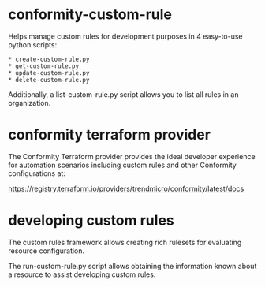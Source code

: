 # conformity-custom-rule

Helps manage custom rules for development purposes in 4 easy-to-use python scripts:

    * create-custom-rule.py
    * get-custom-rule.py
    * update-custom-rule.py
    * delete-custom-rule.py

Additionally, a list-custom-rule.py script allows you to list all rules in an organization.

# conformity terraform provider

The Conformity Terraform provider provides the ideal developer experience for automation scenarios including custom rules and other Conformity configurations at:

https://registry.terraform.io/providers/trendmicro/conformity/latest/docs

# developing custom rules

The custom rules framework allows creating rich rulesets for evaluating resource configuration.

The run-custom-rule.py script allows obtaining the information known about a resource to assist developing custom rules.
